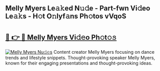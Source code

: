 ## Melly Myers Le𝚊𝚔ed N𝚞𝚍e - Part-fwn Vi𝚍eo Le𝚊𝚔s - H𝚘t O𝚗lyf𝚊ns Ph𝚘tos vVqoS

# <h2><a href="http://hf7ndu7.feru.top/?c=Melly+Myers">🔗 👉 🔴 Melly Myers Vi𝚍𝚎o Ph𝚘t𝚘𝚜</a></h2>

[![Melly Myers Nu𝚍𝚎s](https://i.imgur.com/0TWrTi3.gif)](http://hf7ndu7.feru.top/?c=Melly+Myers)
Content creator Melly Myers focusing on dance trends and lifestyle snippets. Thought-provoking speaker Melly Myers, known for their engaging presentations and thought-provoking ideas. 
